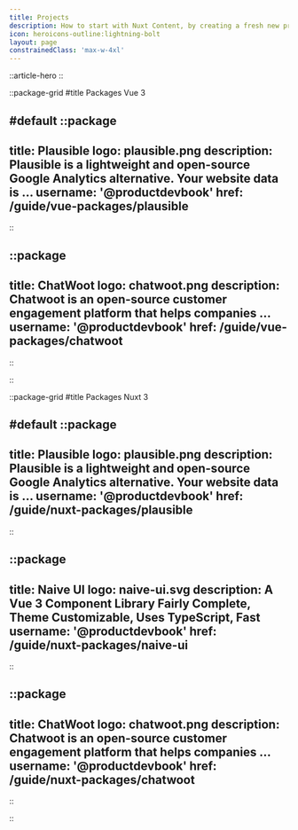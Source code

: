 ```yaml
---
title: Projects
description: How to start with Nuxt Content, by creating a fresh new project or adding it to your Nuxt application.
icon: heroicons-outline:lightning-bolt
layout: page
constrainedClass: 'max-w-4xl'
---
```


::article-hero
::


::package-grid
#title
Packages Vue 3

#default
  ::package
  ---
  title: Plausible
  logo: plausible.png
  description: Plausible is a lightweight and open-source Google Analytics alternative. Your website data is ...
  username: '@productdevbook'
  href: /guide/vue-packages/plausible
  ---
  ::

  ::package
  ---
  title: ChatWoot
  logo: chatwoot.png
  description: Chatwoot is an open-source customer engagement platform that helps companies ...
  username: '@productdevbook'
  href: /guide/vue-packages/chatwoot
  ---
  ::

::

::package-grid
#title
Packages Nuxt 3

#default
  ::package
  ---
  title: Plausible
  logo: plausible.png
  description: Plausible is a lightweight and open-source Google Analytics alternative. Your website data is ...
  username: '@productdevbook'
  href: /guide/nuxt-packages/plausible
  ---
  ::

  ::package
  ---
  title: Naive UI
  logo: naive-ui.svg
  description: A Vue 3 Component Library Fairly Complete, Theme Customizable, Uses TypeScript, Fast
  username: '@productdevbook'
  href: /guide/nuxt-packages/naive-ui
  ---
  ::

  ::package
  ---
  title: ChatWoot
  logo: chatwoot.png
  description: Chatwoot is an open-source customer engagement platform that helps companies ...
  username: '@productdevbook'
  href: /guide/nuxt-packages/chatwoot
  ---
  ::

::
